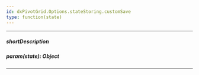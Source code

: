 ```yaml
---
id: dxPivotGrid.Options.stateStoring.customSave
type: function(state)
---
```

---
##### shortDescription
<!-- %shortDescription% -->

##### param(state): Object
<!-- %param(gridState)% -->

---
<!-- %fullDescription% -->

<!-- import * from 'api-reference\10 UI Components\GridBase\1 Configuration\stateStoring\customSave.md' -->